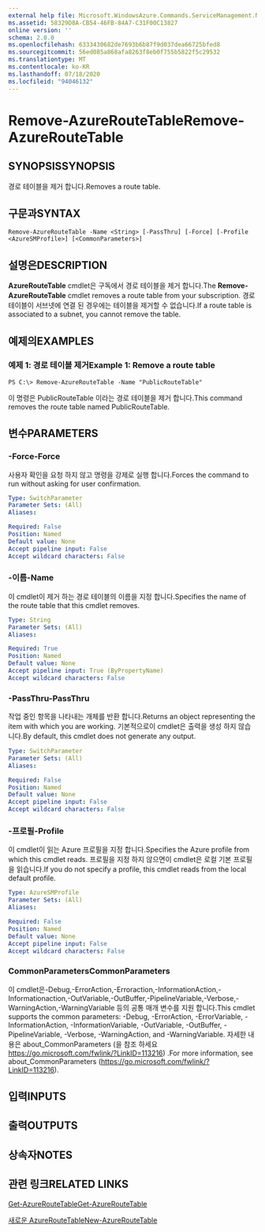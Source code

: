 ```yaml
---
external help file: Microsoft.WindowsAzure.Commands.ServiceManagement.Network.dll-Help.xml
ms.assetid: 58329D8A-CB54-46FB-84A7-C31F00C13827
online version: ''
schema: 2.0.0
ms.openlocfilehash: 6333430682de7693b6b87f9d037dea66725bfed8
ms.sourcegitcommit: 56ed085a868afa8263f8eb0f755b5822f5c29532
ms.translationtype: MT
ms.contentlocale: ko-KR
ms.lasthandoff: 07/18/2020
ms.locfileid: "94046132"
---
```

# <span data-ttu-id="85ba5-101">Remove-AzureRouteTable</span><span class="sxs-lookup"><span data-stu-id="85ba5-101">Remove-AzureRouteTable</span></span>

## <span data-ttu-id="85ba5-102">SYNOPSIS</span><span class="sxs-lookup"><span data-stu-id="85ba5-102">SYNOPSIS</span></span>
<span data-ttu-id="85ba5-103">경로 테이블을 제거 합니다.</span><span class="sxs-lookup"><span data-stu-id="85ba5-103">Removes a route table.</span></span>

## <span data-ttu-id="85ba5-104">구문과</span><span class="sxs-lookup"><span data-stu-id="85ba5-104">SYNTAX</span></span>

```
Remove-AzureRouteTable -Name <String> [-PassThru] [-Force] [-Profile <AzureSMProfile>] [<CommonParameters>]
```

## <span data-ttu-id="85ba5-105">설명은</span><span class="sxs-lookup"><span data-stu-id="85ba5-105">DESCRIPTION</span></span>
<span data-ttu-id="85ba5-106">**AzureRouteTable** cmdlet은 구독에서 경로 테이블을 제거 합니다.</span><span class="sxs-lookup"><span data-stu-id="85ba5-106">The **Remove-AzureRouteTable** cmdlet removes a route table from your subscription.</span></span>
<span data-ttu-id="85ba5-107">경로 테이블이 서브넷에 연결 된 경우에는 테이블을 제거할 수 없습니다.</span><span class="sxs-lookup"><span data-stu-id="85ba5-107">If a route table is associated to a subnet, you cannot remove the table.</span></span>

## <span data-ttu-id="85ba5-108">예제의</span><span class="sxs-lookup"><span data-stu-id="85ba5-108">EXAMPLES</span></span>

### <span data-ttu-id="85ba5-109">예제 1: 경로 테이블 제거</span><span class="sxs-lookup"><span data-stu-id="85ba5-109">Example 1: Remove a route table</span></span>
```
PS C:\> Remove-AzureRouteTable -Name "PublicRouteTable"
```

<span data-ttu-id="85ba5-110">이 명령은 PublicRouteTable 이라는 경로 테이블을 제거 합니다.</span><span class="sxs-lookup"><span data-stu-id="85ba5-110">This command removes the route table named PublicRouteTable.</span></span>

## <span data-ttu-id="85ba5-111">변수</span><span class="sxs-lookup"><span data-stu-id="85ba5-111">PARAMETERS</span></span>

### <span data-ttu-id="85ba5-112">-Force</span><span class="sxs-lookup"><span data-stu-id="85ba5-112">-Force</span></span>
<span data-ttu-id="85ba5-113">사용자 확인을 요청 하지 않고 명령을 강제로 실행 합니다.</span><span class="sxs-lookup"><span data-stu-id="85ba5-113">Forces the command to run without asking for user confirmation.</span></span>

```yaml
Type: SwitchParameter
Parameter Sets: (All)
Aliases: 

Required: False
Position: Named
Default value: None
Accept pipeline input: False
Accept wildcard characters: False
```

### <span data-ttu-id="85ba5-114">-이름</span><span class="sxs-lookup"><span data-stu-id="85ba5-114">-Name</span></span>
<span data-ttu-id="85ba5-115">이 cmdlet이 제거 하는 경로 테이블의 이름을 지정 합니다.</span><span class="sxs-lookup"><span data-stu-id="85ba5-115">Specifies the name of the route table that this cmdlet removes.</span></span>

```yaml
Type: String
Parameter Sets: (All)
Aliases: 

Required: True
Position: Named
Default value: None
Accept pipeline input: True (ByPropertyName)
Accept wildcard characters: False
```

### <span data-ttu-id="85ba5-116">-PassThru</span><span class="sxs-lookup"><span data-stu-id="85ba5-116">-PassThru</span></span>
<span data-ttu-id="85ba5-117">작업 중인 항목을 나타내는 개체를 반환 합니다.</span><span class="sxs-lookup"><span data-stu-id="85ba5-117">Returns an object representing the item with which you are working.</span></span>
<span data-ttu-id="85ba5-118">기본적으로이 cmdlet은 출력을 생성 하지 않습니다.</span><span class="sxs-lookup"><span data-stu-id="85ba5-118">By default, this cmdlet does not generate any output.</span></span>

```yaml
Type: SwitchParameter
Parameter Sets: (All)
Aliases: 

Required: False
Position: Named
Default value: None
Accept pipeline input: False
Accept wildcard characters: False
```

### <span data-ttu-id="85ba5-119">-프로필</span><span class="sxs-lookup"><span data-stu-id="85ba5-119">-Profile</span></span>
<span data-ttu-id="85ba5-120">이 cmdlet이 읽는 Azure 프로필을 지정 합니다.</span><span class="sxs-lookup"><span data-stu-id="85ba5-120">Specifies the Azure profile from which this cmdlet reads.</span></span>
<span data-ttu-id="85ba5-121">프로필을 지정 하지 않으면이 cmdlet은 로컬 기본 프로필을 읽습니다.</span><span class="sxs-lookup"><span data-stu-id="85ba5-121">If you do not specify a profile, this cmdlet reads from the local default profile.</span></span>

```yaml
Type: AzureSMProfile
Parameter Sets: (All)
Aliases: 

Required: False
Position: Named
Default value: None
Accept pipeline input: False
Accept wildcard characters: False
```

### <span data-ttu-id="85ba5-122">CommonParameters</span><span class="sxs-lookup"><span data-stu-id="85ba5-122">CommonParameters</span></span>
<span data-ttu-id="85ba5-123">이 cmdlet은-Debug,-ErrorAction,-Erroraction,-InformationAction,-Informationaction,-OutVariable,-OutBuffer,-PipelineVariable,-Verbose,-WarningAction,-WarningVariable 등의 공통 매개 변수를 지원 합니다.</span><span class="sxs-lookup"><span data-stu-id="85ba5-123">This cmdlet supports the common parameters: -Debug, -ErrorAction, -ErrorVariable, -InformationAction, -InformationVariable, -OutVariable, -OutBuffer, -PipelineVariable, -Verbose, -WarningAction, and -WarningVariable.</span></span> <span data-ttu-id="85ba5-124">자세한 내용은 about_CommonParameters (을 참조 하세요 https://go.microsoft.com/fwlink/?LinkID=113216) .</span><span class="sxs-lookup"><span data-stu-id="85ba5-124">For more information, see about_CommonParameters (https://go.microsoft.com/fwlink/?LinkID=113216).</span></span>

## <span data-ttu-id="85ba5-125">입력</span><span class="sxs-lookup"><span data-stu-id="85ba5-125">INPUTS</span></span>

## <span data-ttu-id="85ba5-126">출력</span><span class="sxs-lookup"><span data-stu-id="85ba5-126">OUTPUTS</span></span>

## <span data-ttu-id="85ba5-127">상속자</span><span class="sxs-lookup"><span data-stu-id="85ba5-127">NOTES</span></span>

## <span data-ttu-id="85ba5-128">관련 링크</span><span class="sxs-lookup"><span data-stu-id="85ba5-128">RELATED LINKS</span></span>

[<span data-ttu-id="85ba5-129">Get-AzureRouteTable</span><span class="sxs-lookup"><span data-stu-id="85ba5-129">Get-AzureRouteTable</span></span>](./Get-AzureRouteTable.md)

[<span data-ttu-id="85ba5-130">새로운 AzureRouteTable</span><span class="sxs-lookup"><span data-stu-id="85ba5-130">New-AzureRouteTable</span></span>](./New-AzureRouteTable.md)
